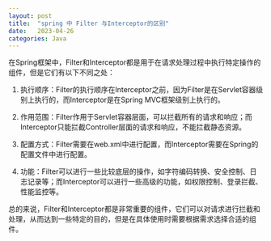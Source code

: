 ```yaml
---
layout: post
title:  "spring 中 Filter 与Interceptor的区别"
date:   2023-04-26
categories: Java
---
```



在Spring框架中，Filter和Interceptor都是用于在请求处理过程中执行特定操作的组件，但是它们有以下不同之处：

1. 执行顺序：Filter的执行顺序在Interceptor之前，因为Filter是在Servlet容器级别上执行的，而Interceptor是在Spring MVC框架级别上执行的。

2. 作用范围：Filter作用于Servlet容器层面，可以拦截所有的请求和响应；而Interceptor只能拦截Controller层面的请求和响应，不能拦截静态资源。

3. 配置方式：Filter需要在web.xml中进行配置，而Interceptor需要在Spring的配置文件中进行配置。

4. 功能：Filter可以进行一些比较底层的操作，如字符编码转换、安全控制、日志记录等；而Interceptor可以进行一些高级的功能，如权限控制、登录拦截、性能监控等。

总的来说，Filter和Interceptor都是非常重要的组件，它们可以对请求进行拦截和处理，从而达到一些特定的目的，但是在具体使用时需要根据需求选择合适的组件。